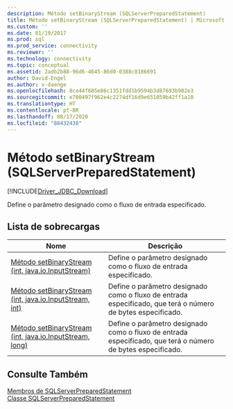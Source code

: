 ```yaml
---
description: Método setBinaryStream (SQLServerPreparedStatement)
title: Método setBinaryStream (SQLServerPreparedStatement) | Microsoft Docs
ms.custom: ''
ms.date: 01/19/2017
ms.prod: sql
ms.prod_service: connectivity
ms.reviewer: ''
ms.technology: connectivity
ms.topic: conceptual
ms.assetid: 2adb2b88-96d6-4645-86d0-0388c8186691
author: David-Engel
ms.author: v-daenge
ms.openlocfilehash: 8ce44f685e86c1351fdd1b9594b3d87693b982e3
ms.sourcegitcommit: e700497f962e4c2274df16d9e651059b42ff1a10
ms.translationtype: HT
ms.contentlocale: pt-BR
ms.lasthandoff: 08/17/2020
ms.locfileid: "88432438"
---
```

# <a name="setbinarystream-method-sqlserverpreparedstatement"></a>Método setBinaryStream (SQLServerPreparedStatement)
[!INCLUDE[Driver_JDBC_Download](../../../includes/driver_jdbc_download.md)]

  Define o parâmetro designado como o fluxo de entrada especificado.  
  
## <a name="overload-list"></a>Lista de sobrecargas  
  
|Nome|Descrição|  
|----------|-----------------|  
|[Método setBinaryStream &#40;int, java.io.InputStream&#41;](../../../connect/jdbc/reference/setbinarystream-method-int-java-io-inputstream.md)|Define o parâmetro designado como o fluxo de entrada especificado.|  
|[Método setBinaryStream &#40;int, java.io.InputStream, int&#41;](../../../connect/jdbc/reference/setbinarystream-method-int-java-io-inputstream-int.md)|Define o parâmetro designado como o fluxo de entrada especificado, que terá o número de bytes especificado.|  
|[Método setBinaryStream &#40;int, java.io.InputStream, long&#41;](../../../connect/jdbc/reference/setbinarystream-method-int-java-io-inputstream-long.md)|Define o parâmetro designado como o fluxo de entrada especificado, que terá o número de bytes especificado.|  
  
## <a name="see-also"></a>Consulte Também  
 [Membros de SQLServerPreparedStatement](../../../connect/jdbc/reference/sqlserverpreparedstatement-members.md)   
 [Classe SQLServerPreparedStatement](../../../connect/jdbc/reference/sqlserverpreparedstatement-class.md)  
  
  
